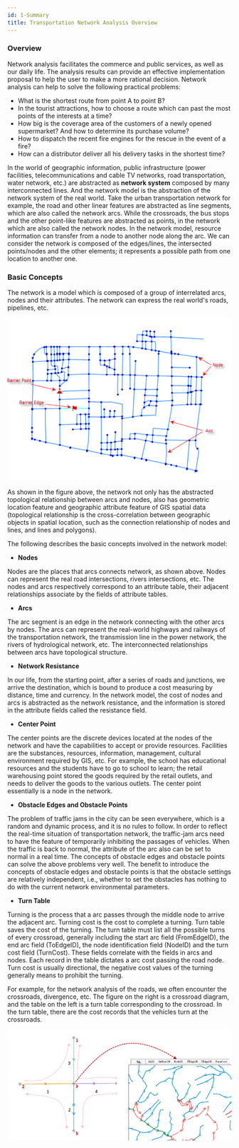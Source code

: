```yaml
---
id: 1-Summary
title: Transportation Network Analysis Overview
---
```

### Overview

Network analysis facilitates the commerce and public services, as well as our
daily life. The analysis results can provide an effective implementation
proposal to help the user to make a more rational decision. Network analysis
can help to solve the following practical problems:

  * What is the shortest route from point A to point B?
  * In the tourist attractions, how to choose a route which can past the most points of the interests at a time?
  * How big is the coverage area of the customers of a newly opened supermarket? And how to determine its purchase volume?
  * How to dispatch the recent fire engines for the rescue in the event of a fire?
  * How can a distributor deliver all his delivery tasks in the shortest time?

In the world of geographic information, public infrastructure (power
facilities, telecommunications and cable TV networks, road transportation,
water network, etc.) are abstracted as **network system** composed by many
interconnected lines. And the network model is the abstraction of the network
system of the real world. Take the urban transportation network for example,
the road and other linear features are abstracted as line segments, which are
also called the network arcs. While the crossroads, the bus stops and the
other point-like features are abstracted as points, in the network which are
also called the network nodes. In the network model, resource information can
transfer from a node to another node along the arc. We can consider the
network is composed of the edges/lines, the intersected points/nodes and the
other elements; it represents a possible path from one location to another
one.

### Basic Concepts

The network is a model which is composed of a group of interrelated arcs,
nodes and their attributes. The network can express the real world's roads,
pipelines, etc.

![](img/NetElement.png)  
  
As shown in the figure above, the network not only has the abstracted
topological relationship between arcs and nodes, also has geometric location
feature and geographic attribute feature of GIS spatial data (topological
relationship is the cross-correlation between geographic objects in spatial
location, such as the connection relationship of nodes and lines, and lines
and polygons).

The following describes the basic concepts involved in the network model:

  * **Nodes**

Nodes are the places that arcs connects network, as shown above. Nodes can
represent the real road intersections, rivers intersections, etc. The nodes
and arcs respectively correspond to an attribute table, their adjacent
relationships associate by the fields of attribute tables.

  * **Arcs**

The arc segment is an edge in the network connecting with the other arcs by
nodes. The arcs can represent the real-world highways and railways of the
transportation network, the transmission line in the power network, the rivers
of hydrological network, etc. The interconnected relationships between arcs
have topological structure.

  * **Network Resistance**

In our life, from the starting point, after a series of roads and junctions,
we arrive the destination, which is bound to produce a cost measuring by
distance, time and currency. In the network model, the cost of nodes and arcs
is abstracted as the network resistance, and the information is stored in the
attribute fields called the resistance field.

  * **Center Point**

The center points are the discrete devices located at the nodes of the network
and have the capabilities to accept or provide resources. Facilities are the
substances, resources, information, management, cultural environment required
by GIS, etc. For example, the school has educational resources and the
students have to go to school to learn; the retail warehousing point stored
the goods required by the retail outlets, and needs to deliver the goods to
the various outlets. The center point essentially is a node in the network.

  * **Obstacle Edges and Obstacle Points**

The problem of traffic jams in the city can be seen everywhere, which is a
random and dynamic process, and it is no rules to follow. In order to reflect
the real-time situation of transportation network, the traffic-jam arcs need
to have the feature of temporarily inhibiting the passages of vehicles. When
the traffic is back to normal, the attribute of the arc also can be set to
normal in a real time. The concepts of obstacle edges and obstacle points can
solve the above problems very well. The benefit to introduce the concepts of
obstacle edges and obstacle points is that the obstacle settings are
relatively independent, i.e., whether to set the obstacles has nothing to do
with the current network environmental parameters.

  * **Turn Table**

Turning is the process that a arc passes through the middle node to arrive the
adjacent arc. Turning cost is the cost to complete a turning. Turn table saves
the cost of the turning. The turn table must list all the possible turns of
every crossroad, generally including the start arc field (FromEdgeID), the end
arc field (ToEdgeID), the node identification field (NodeID) and the turn cost
field (TurnCost). These fields correlate with the fields in arcs and nodes.
Each record in the table dictates a arc cost passing the road node. Turn cost
is usually directional, the negative cost values of the turning generally
means to prohibit the turning.

For example, for the network analysis of the roads, we often encounter the
crossroads, divergence, etc. The figure on the right is a crossroad diagram,
and the table on the left is a turn table corresponding to the crossroad. In
the turn table, there are the cost records that the vehicles turn at the
crossroads.

![](img/TurnTable.png)  
